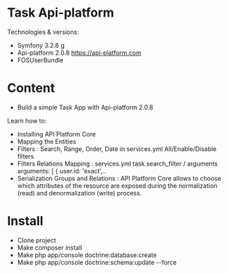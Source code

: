 Task Api-platform========================Technologies & versions:- Symfony 3.2.8 g- Api-platform 2.0.8 https://api-platform.com- FOSUserBundle        Content========================- Build a simple Task App with Api-platform 2.0.8Learn how to:- Installing API Platform Core- Mapping the Entities- Filters : Search, Range, Order, Date in services.yml All/Enable/Disable filters- Filters Relations Mapping : services.yml task.search_filter / arguments arguments: [ { user.id: 'exact',..- Serialization Groups and Relations : API Platform Core allows to choose which attributes of the resource are exposed during the normalization (read) and denormalization (write) process.Install========================- Clone project- Make composer install- Make php app/console doctrine:database:create- Make php app/console doctrine:schema:update --force
